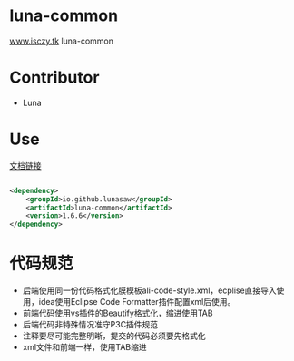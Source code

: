# luna-common

www.isczy.tk luna-common

# Contributor

- Luna

# Use

[文档链接](https://lunasaw.github.io/luna-common/)

```xml

<dependency>
    <groupId>io.github.lunasaw</groupId>
    <artifactId>luna-common</artifactId>
    <version>1.6.6</version>
</dependency>

```

# 代码规范

- 后端使用同一份代码格式化膜模板ali-code-style.xml，ecplise直接导入使用，idea使用Eclipse Code Formatter插件配置xml后使用。
- 前端代码使用vs插件的Beautify格式化，缩进使用TAB
- 后端代码非特殊情况准守P3C插件规范
- 注释要尽可能完整明晰，提交的代码必须要先格式化
- xml文件和前端一样，使用TAB缩进
